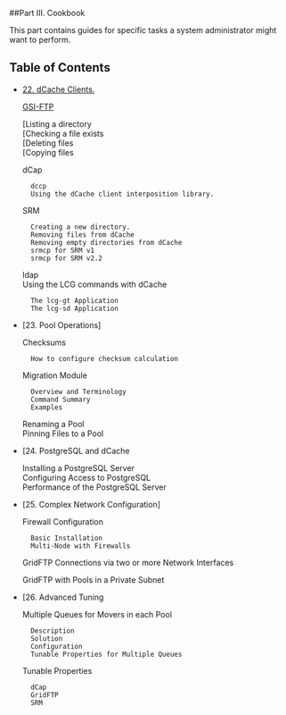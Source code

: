 ##Part III. Cookbook

This part contains guides for specific tasks a system administrator might want to perform.

Table of Contents
-----------------

+ [22. dCache Clients.](cookbook-clients.md)

   [GSI-FTP](#gsi-ftp)

     [Listing a directory  
     [Checking a file exists  
     [Deleting files  
     [Copying files  

    dCap  

        dccp  
        Using the dCache client interposition library.  

    SRM  
  
        Creating a new directory.  
        Removing files from dCache  
        Removing empty directories from dCache  
        srmcp for SRM v1  
        srmcp for SRM v2.2  

    ldap  
    Using the LCG commands with dCache  

        The lcg-gt Application  
        The lcg-sd Application  

+ [23. Pool Operations]  

    Checksums  

        How to configure checksum calculation  

    Migration Module  

        Overview and Terminology  
        Command Summary  
        Examples  

    Renaming a Pool  
    Pinning Files to a Pool  

+ [24. PostgreSQL and dCache  

    Installing a PostgreSQL Server  
    Configuring Access to PostgreSQL  
    Performance of the PostgreSQL Server  

+ [25. Complex Network Configuration]  

    Firewall Configuration  

        Basic Installation  
        Multi-Node with Firewalls  

    GridFTP Connections via two or more Network Interfaces  

    GridFTP with Pools in a Private Subnet  

+ [26. Advanced Tuning  

    Multiple Queues for Movers in each Pool  

        Description  
        Solution  
        Configuration  
        Tunable Properties for Multiple Queues  

    Tunable Properties  

        dCap  
        GridFTP  
        SRM  

